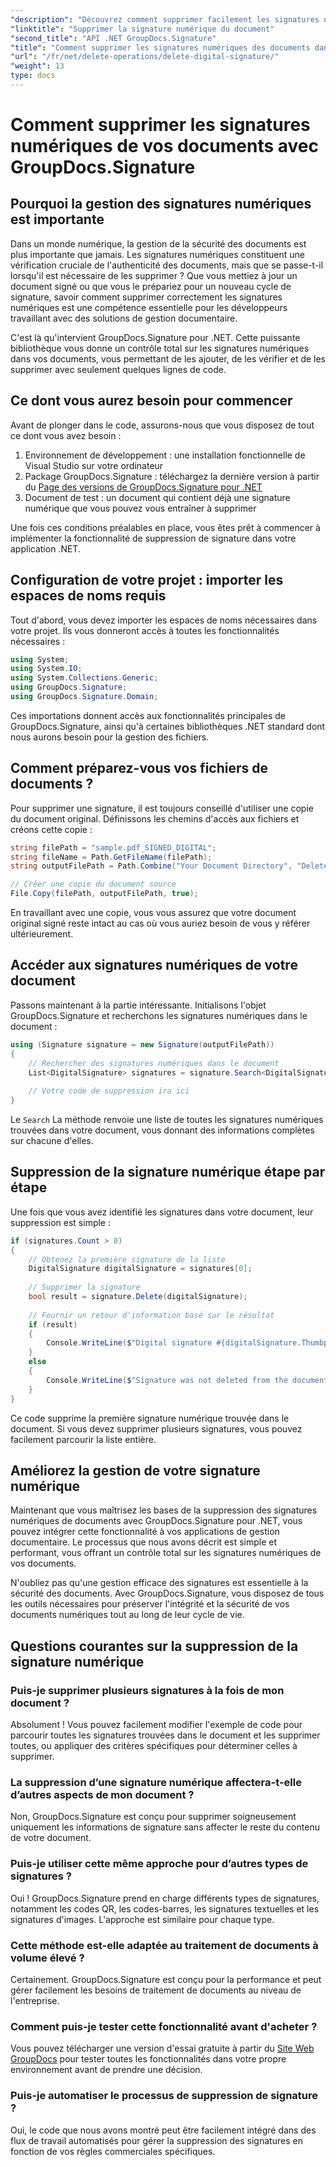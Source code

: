 ```yaml
---
"description": "Découvrez comment supprimer facilement les signatures numériques de vos documents grâce à GroupDocs.Signature pour .NET. Notre guide étape par étape vous aide à préserver la sécurité de vos documents en toute simplicité."
"linktitle": "Supprimer la signature numérique du document"
"second_title": "API .NET GroupDocs.Signature"
"title": "Comment supprimer les signatures numériques des documents dans .NET"
"url": "/fr/net/delete-operations/delete-digital-signature/"
"weight": 13
type: docs
---
```

# Comment supprimer les signatures numériques de vos documents avec GroupDocs.Signature

## Pourquoi la gestion des signatures numériques est importante

Dans un monde numérique, la gestion de la sécurité des documents est plus importante que jamais. Les signatures numériques constituent une vérification cruciale de l'authenticité des documents, mais que se passe-t-il lorsqu'il est nécessaire de les supprimer ? Que vous mettiez à jour un document signé ou que vous le prépariez pour un nouveau cycle de signature, savoir comment supprimer correctement les signatures numériques est une compétence essentielle pour les développeurs travaillant avec des solutions de gestion documentaire.

C'est là qu'intervient GroupDocs.Signature pour .NET. Cette puissante bibliothèque vous donne un contrôle total sur les signatures numériques dans vos documents, vous permettant de les ajouter, de les vérifier et de les supprimer avec seulement quelques lignes de code.

## Ce dont vous aurez besoin pour commencer

Avant de plonger dans le code, assurons-nous que vous disposez de tout ce dont vous avez besoin :

1. Environnement de développement : une installation fonctionnelle de Visual Studio sur votre ordinateur
2. Package GroupDocs.Signature : téléchargez la dernière version à partir du [Page des versions de GroupDocs.Signature pour .NET](https://releases.groupdocs.com/signature/net/)
3. Document de test : un document qui contient déjà une signature numérique que vous pouvez vous entraîner à supprimer

Une fois ces conditions préalables en place, vous êtes prêt à commencer à implémenter la fonctionnalité de suppression de signature dans votre application .NET.

## Configuration de votre projet : importer les espaces de noms requis

Tout d'abord, vous devez importer les espaces de noms nécessaires dans votre projet. Ils vous donneront accès à toutes les fonctionnalités nécessaires :

```csharp
using System;
using System.IO;
using System.Collections.Generic;
using GroupDocs.Signature;
using GroupDocs.Signature.Domain;
```

Ces importations donnent accès aux fonctionnalités principales de GroupDocs.Signature, ainsi qu'à certaines bibliothèques .NET standard dont nous aurons besoin pour la gestion des fichiers.

## Comment préparez-vous vos fichiers de documents ?

Pour supprimer une signature, il est toujours conseillé d'utiliser une copie du document original. Définissons les chemins d'accès aux fichiers et créons cette copie :

```csharp
string filePath = "sample.pdf_SIGNED_DIGITAL";
string fileName = Path.GetFileName(filePath);
string outputFilePath = Path.Combine("Your Document Directory", "DeleteDigital", fileName);

// Créer une copie du document source
File.Copy(filePath, outputFilePath, true);
```

En travaillant avec une copie, vous vous assurez que votre document original signé reste intact au cas où vous auriez besoin de vous y référer ultérieurement.

## Accéder aux signatures numériques de votre document

Passons maintenant à la partie intéressante. Initialisons l'objet GroupDocs.Signature et recherchons les signatures numériques dans le document :

```csharp
using (Signature signature = new Signature(outputFilePath))
{
    // Rechercher des signatures numériques dans le document
    List<DigitalSignature> signatures = signature.Search<DigitalSignature>(SignatureType.Digital);
    
    // Votre code de suppression ira ici
}
```

Le `Search` La méthode renvoie une liste de toutes les signatures numériques trouvées dans votre document, vous donnant des informations complètes sur chacune d'elles.

## Suppression de la signature numérique étape par étape

Une fois que vous avez identifié les signatures dans votre document, leur suppression est simple :

```csharp
if (signatures.Count > 0)
{
    // Obtenez la première signature de la liste
    DigitalSignature digitalSignature = signatures[0];
    
    // Supprimer la signature
    bool result = signature.Delete(digitalSignature);
    
    // Fournir un retour d'information basé sur le résultat
    if (result)
    {
        Console.WriteLine($"Digital signature #{digitalSignature.Thumbprint} from {digitalSignature.SignTime.ToShortDateString()} was deleted from document ['{fileName}'].");
    }
    else
    {
        Console.WriteLine($"Signature was not deleted from the document! Signature# {digitalSignature.Thumbprint} was not found!");
    }
}
```

Ce code supprime la première signature numérique trouvée dans le document. Si vous devez supprimer plusieurs signatures, vous pouvez facilement parcourir la liste entière.

## Améliorez la gestion de votre signature numérique

Maintenant que vous maîtrisez les bases de la suppression des signatures numériques de documents avec GroupDocs.Signature pour .NET, vous pouvez intégrer cette fonctionnalité à vos applications de gestion documentaire. Le processus que nous avons décrit est simple et performant, vous offrant un contrôle total sur les signatures numériques de vos documents.

N'oubliez pas qu'une gestion efficace des signatures est essentielle à la sécurité des documents. Avec GroupDocs.Signature, vous disposez de tous les outils nécessaires pour préserver l'intégrité et la sécurité de vos documents numériques tout au long de leur cycle de vie.

## Questions courantes sur la suppression de la signature numérique

### Puis-je supprimer plusieurs signatures à la fois de mon document ?
Absolument ! Vous pouvez facilement modifier l'exemple de code pour parcourir toutes les signatures trouvées dans le document et les supprimer toutes, ou appliquer des critères spécifiques pour déterminer celles à supprimer.

### La suppression d’une signature numérique affectera-t-elle d’autres aspects de mon document ?
Non, GroupDocs.Signature est conçu pour supprimer soigneusement uniquement les informations de signature sans affecter le reste du contenu de votre document.

### Puis-je utiliser cette même approche pour d’autres types de signatures ?
Oui ! GroupDocs.Signature prend en charge différents types de signatures, notamment les codes QR, les codes-barres, les signatures textuelles et les signatures d'images. L'approche est similaire pour chaque type.

### Cette méthode est-elle adaptée au traitement de documents à volume élevé ?
Certainement. GroupDocs.Signature est conçu pour la performance et peut gérer facilement les besoins de traitement de documents au niveau de l'entreprise.

### Comment puis-je tester cette fonctionnalité avant d'acheter ?
Vous pouvez télécharger une version d'essai gratuite à partir du [Site Web GroupDocs](https://releases.groupdocs.com/) pour tester toutes les fonctionnalités dans votre propre environnement avant de prendre une décision.

### Puis-je automatiser le processus de suppression de signature ?
Oui, le code que nous avons montré peut être facilement intégré dans des flux de travail automatisés pour gérer la suppression des signatures en fonction de vos règles commerciales spécifiques.